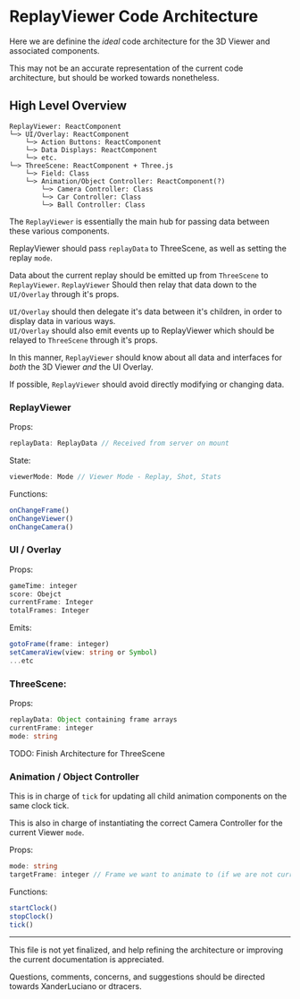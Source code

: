 # ReplayViewer Code Architecture

Here we are definine the *ideal* code architecture for the 3D Viewer and associated components.

This may not be an accurate representation of the current code architecture, but should be worked towards nonetheless.

## High Level Overview

```
ReplayViewer: ReactComponent
└─> UI/Overlay: ReactComponent
    └─> Action Buttons: ReactComponent
    └─> Data Displays: ReactComponent
    └─> etc.
└─> ThreeScene: ReactComponent + Three.js
    └─> Field: Class
    └─> Animation/Object Controller: ReactComponent(?)
        └─> Camera Controller: Class
        └─> Car Controller: Class
        └─> Ball Controller: Class
```

The `ReplayViewer` is essentially the main hub for passing data between these various components.

ReplayViewer should pass `replayData` to ThreeScene, as well as setting the replay `mode`.

Data about the current replay should be emitted up from `ThreeScene` to `ReplayViewer`.
`ReplayViewer` Should then relay that data down to the `UI/Overlay` through it's props.

`UI/Overlay` should then delegate it's data between it's children, in order to display data in various ways.     
`UI/Overlay` should also emit events up to ReplayViewer which should be relayed to `ThreeScene` through it's props.

In this manner, `ReplayViewer` should know about all data and interfaces for *both* the 3D Viewer *and* the UI Overlay.

If possible, `ReplayViewer` should avoid directly modifying or changing data.

### ReplayViewer

Props:  
```ts
replayData: ReplayData // Received from server on mount
```

State:  
```ts
viewerMode: Mode // Viewer Mode - Replay, Shot, Stats
```

Functions:  
```ts
onChangeFrame()
onChangeViewer()
onChangeCamera()
```

### UI / Overlay

Props:  
```ts
gameTime: integer
score: Obejct
currentFrame: Integer
totalFrames: Integer
```

Emits:  
```ts
gotoFrame(frame: integer)
setCameraView(view: string or Symbol)
...etc
```

### ThreeScene:

Props:  
```ts
replayData: Object containing frame arrays
currentFrame: integer
mode: string
```

TODO: Finish Architecture for ThreeScene

### Animation / Object Controller

This is in charge of `tick` for updating all child animation components on the same clock tick.

This is also in charge of instantiating the correct Camera Controller for the current Viewer `mode`.

Props:  
```ts
mode: string
targetFrame: integer // Frame we want to animate to (if we are not currently on) 
```

Functions:  
```ts
startClock()
stopClock()
tick()
```

---

This file is not yet finalized, and help refining the architecture or improving the current documentation is appreciated.

Questions, comments, concerns, and suggestions should be directed towards XanderLuciano or dtracers. 
